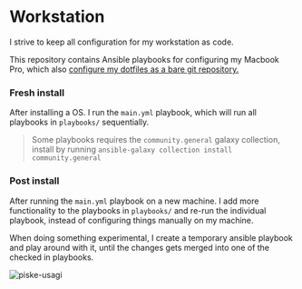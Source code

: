 # Workstation

I strive to keep all configuration for my workstation as code.

This repository contains Ansible playbooks for configuring my Macbook Pro, which also [configure my dotfiles as a bare git repository.](dotfiles.md)

### Fresh install

After installing a OS. I run the `main.yml` playbook, which will run all playbooks in `playbooks/` sequentially.

>Some playbooks requires the `community.general` galaxy collection, install by running `ansible-galaxy collection install community.general`

### Post install

After running the `main.yml` playbook on a new machine. I add more functionality to the playbooks in `playbooks/` and re-run the individual playbook, instead of configuring things manually on my machine.

When doing something experimental, I create a temporary ansible playbook and play around with it, until the changes gets merged into one of the checked in playbooks.

![piske-usagi](https://user-images.githubusercontent.com/29174850/214052954-a4a05a20-0f48-4d13-9494-1b8f3ad414e4.gif)
